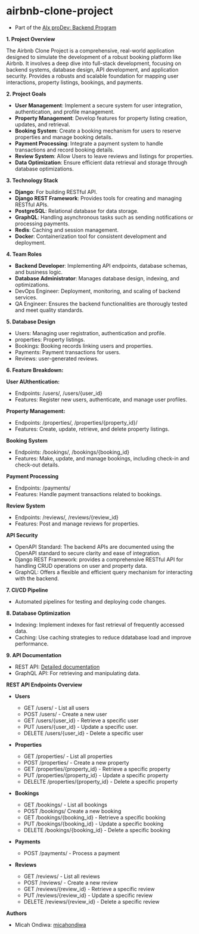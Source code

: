 # airbnb-clone-project

- Part of the [Alx proDev: Backend Program](https://www.alxafrica.com/programme/prodev-backend/)

**1. Project Overview**

The Airbnb Clone Project is a comprehensive, real-world application designed to simulate the development of a robust booking platform like Airbnb. It involves a deep dive into full-stack development, focusing on backend systems, database design, API development, and application security. Provides a robusts and scalable foundation for mapping user interactions, property listings, bookings, and payments.

**2. Project Goals**

- **User Management**: Implement a secure system for user integration, authentication, and profile management.
- **Property Management**:  Develop features for property listing creation, updates, and retrieval.
- **Booking System**: Create a booking mechanism for users to reserve properties and manage booking details. 
- **Payment Processing**: Integrate a payment system to handle transactions and record booking details. 
- **Review System**: Allow Users to leave reviews and listings for properties. 
- **Data Optimization**: Ensure efficient data retrieval and storage through database optimizations. 

**3. Technology Stack**
- **Django**: For building RESTful API.
- **Django REST Framework**: Provides tools for creating and managing RESTful APIs.
- **PostgreSQL**: Relational database for data storage.
- **GraphQL**: Handling asynchronous tasks such as sending notifications or processing payments. 
- **Redis**: Caching and session management. 
- **Docker**: Containerization tool for consistent development and deployment. 

**4. Team Roles**
- **Backend Developer**: Implementing API endpoints, database schemas, and business logic.
- **Database Administrator**: Manages database design, indexing, and optimizations.
- DevOps Engineer: Deployment, monitoring, and scaling of backend services.
- QA Engineer: Ensures the backend functionalities are thorougly tested and meet quality standards.

**5. Database Design**

- Users: Managing user registration, authentication and profile.
- properties: Property listings.
- Bookings: Booking records linking users and properties. 
- Payments: Payment transactions for users. 
- Reviews: user-generated reviews. 

**6. Feature Breakdown:**

**User AUthentication:**
- Endpoints: /users/, /users/{user_id}
- Features: Register new users, authenticate, and manage user profiles. 

**Property Management:**
- Endpoints: /properties/, /properties/{property_id}/
- Features: Create, update, retrieve, and delete property listings. 

**Booking System**
- Endpoints: /bookings/, /bookings/{booking_id}
- Features: Make, update, and manage bookings, including check-in and check-out details. 

**Payment Processing**
- Endpoints: /payments/
- Features: Handle payment transactions related to bookings. 

**Review System**
- Endpoints: /reviews/, /reviews/{review_id}
- Features: Post and manage reviews for properties. 

**API Security**
- OpenAPI Standard: The backend APIs are documented using the OpenAPI standard to secure clarity and ease of integration.
- Django REST Framework: provides a comprehensive RESTful API for handling CRUD operations on user and property data.
- GraphQL: Offers a flexible and efficient query mechanism for interacting with the backend. 

**7. CI/CD Pipeline**
- Automated pipelines for testing and deploying code changes. 

**8. Database Optimization**
- Indexing: Implement indexes for fast retrieval of frequently accessed data.
- Caching: Use caching strategies to reduce ddatabase load and improve performance.

**9. API Documentation**
- REST API: [Detailed documentation](https://restfulapi.net/)
- GraphQL API: For retrieving and manipulating data. 

**REST API Endpoints Overview**

- **Users**
    - GET /users/ - List all users
    - POST /users/ - Create a new user
    - GET /users/{user_id} - Retrieve a specific user
    - PUT /users/{user_id} - Update a specific user.
    - DELETE /users/{user_id} - Delete a specific user

- **Properties**
    - GET /properties/ - List all properties
    - POST /properties/ - Create a new property
    - GET /properties/{property_id} - Retrieve a specific property
    - PUT /properties/{property_id} - Update a specific property
    - DELELTE /properties/{property_id} - Delete a specific property

- **Bookings**
    - GET /bookings/ - List all bookings
    - POST /bookings/ Create a new booking
    - GET /bookings/{booking_id} - Retrieve a specific booking
    - PUT /bookings/{booking_id} - Update a specific booking
    - DELETE /bookings/{booking_id} - Delete a specific booking

- **Payments**
    - POST /payments/ - Process a payment

- **Reviews**
    - GET /reviews/ - List all reviews
    - POST /reviews/ - Create a new review
    - GET /reviews/{review_id} - Retrieve a specific review
    - PUT /reviews/{review_id} - Update a specific review
    - DELETE /reviews/{review_id} - Delete a specific review

**Authors**

- Micah Ondiwa: [micahondiwa](https://github.com/micahondiwa)